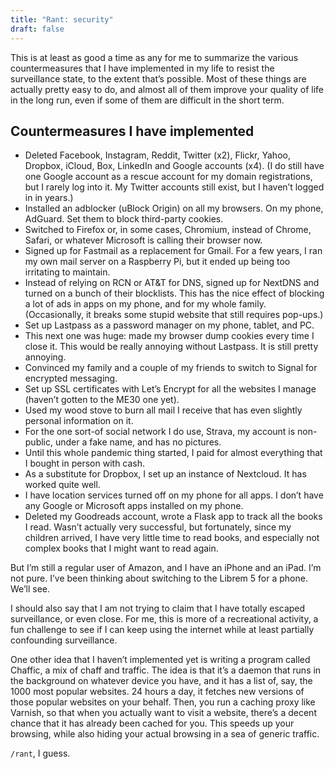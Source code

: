 ```yaml
---
title: "Rant: security"
draft: false
---
```


This is at least as good a time as any for me to summarize the various countermeasures that I have implemented in my life to resist the surveillance state, to the extent that’s possible. Most of these things are actually pretty easy to do, and almost all of them improve your quality of life in the long run, even if some of them are difficult in the short term.

## Countermeasures I have implemented ##

* Deleted Facebook, Instagram, Reddit, Twitter (x2), Flickr, Yahoo, Dropbox, iCloud, Box, LinkedIn and Google accounts (x4). (I do still have one Google account as a  rescue account for my domain registrations, but I rarely log into it. My Twitter accounts still exist, but I haven’t logged in in years.)
* Installed an adblocker (uBlock Origin) on all my browsers. On my phone, AdGuard. Set them to block third-party cookies.
* Switched to Firefox or, in some cases, Chromium, instead of Chrome, Safari, or whatever Microsoft is calling their browser now.
* Signed up for Fastmail as a replacement for Gmail. For a few years, I ran my own mail server on a Raspberry Pi, but it ended up being too irritating to maintain.
* Instead of relying on RCN or AT&T for DNS, signed up for NextDNS and turned on a bunch of their blocklists. This has the nice effect of blocking a lot of ads in apps on my phone, and for my whole family. (Occasionally, it breaks some stupid website that still requires pop-ups.)
* Set up Lastpass as a password manager on my phone, tablet, and PC.
* This next one was huge: made my browser dump cookies every time I close it. This would be really annoying without Lastpass. It is still pretty annoying.
* Convinced my family and a couple of my friends to switch to Signal for encrypted messaging.
* Set up SSL certificates with Let’s Encrypt for all the websites I manage (haven’t gotten to the ME30 one yet).
* Used my wood stove to burn all mail I receive that has even slightly personal information on it.
* For the one sort-of social network I do use, Strava, my account is non-public, under a fake name, and has no pictures.
* Until this whole pandemic thing started, I paid for almost everything that I bought in person with cash.
* As a substitute for Dropbox, I set up an instance of Nextcloud. It has worked quite well.
* I have location services turned off on my phone for all apps. I don’t have any Google or Microsoft apps installed on my phone.
* Deleted my Goodreads account, wrote a Flask app to track all the books I read. Wasn’t actually very successful, but fortunately, since my children arrived, I have very little time to read books, and especially not complex books that I might want to read again.

But I’m still a regular user of Amazon, and I have an iPhone and an iPad. I’m not pure. I’ve been thinking about switching to the Librem 5 for a phone. We’ll see.

I should also say that I am not trying to claim that I have totally escaped surveillance, or even close. For me, this is more of a recreational activity, a fun challenge to see if I can keep using the internet while at least partially confounding surveillance.

One other idea that I haven’t implemented yet is writing a program called Chaffic, a mix of chaff and traffic. The idea is that it’s a daemon that runs in the background on whatever device you have, and it has a list of, say, the 1000 most popular websites. 24 hours a day, it fetches new versions of those popular websites on your behalf. Then, you run a caching proxy like Varnish, so that when you actually want to visit a website, there’s a decent chance that it has already been cached for you. This speeds up your browsing, while also hiding your actual browsing in a sea of generic traffic.

`/rant`, I guess.
